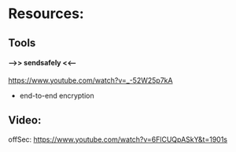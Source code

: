 # Resources:
## Tools

#### -->> sendsafely <<--
https://www.youtube.com/watch?v=_-52W25p7kA

- end-to-end encryption



## Video:

offSec:
https://www.youtube.com/watch?v=6FlCUQpASkY&t=1901s
